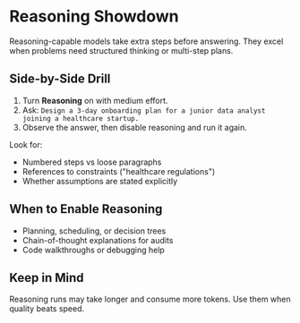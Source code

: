 # Reasoning Showdown

Reasoning-capable models take extra steps before answering. They excel when problems need structured thinking or multi-step plans.

## Side-by-Side Drill

1. Turn **Reasoning** on with medium effort.
2. Ask: `Design a 3-day onboarding plan for a junior data analyst joining a healthcare startup.`
3. Observe the answer, then disable reasoning and run it again.

Look for:

- Numbered steps vs loose paragraphs
- References to constraints ("healthcare regulations")
- Whether assumptions are stated explicitly

## When to Enable Reasoning

- Planning, scheduling, or decision trees
- Chain-of-thought explanations for audits
- Code walkthroughs or debugging help

## Keep in Mind

Reasoning runs may take longer and consume more tokens. Use them when quality beats speed.